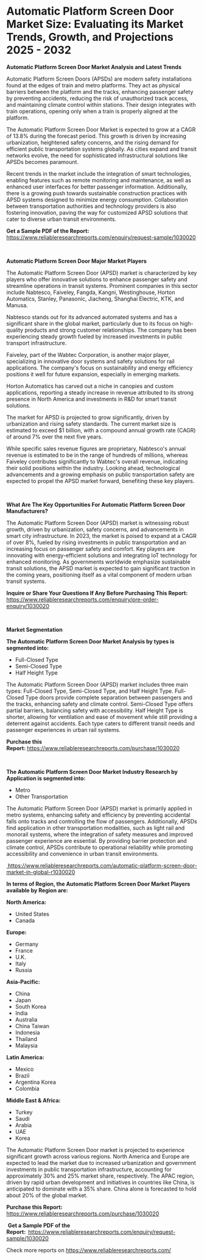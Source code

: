 <p><h1>Automatic Platform Screen Door Market Size: Evaluating its Market Trends, Growth, and Projections 2025 - 2032</h1></p><p><strong>Automatic Platform Screen Door Market Analysis and Latest Trends</strong></p>
<p><p>Automatic Platform Screen Doors (APSDs) are modern safety installations found at the edges of train and metro platforms. They act as physical barriers between the platform and the tracks, enhancing passenger safety by preventing accidents, reducing the risk of unauthorized track access, and maintaining climate control within stations. Their design integrates with train operations, opening only when a train is properly aligned at the platform.</p><p>The Automatic Platform Screen Door Market is expected to grow at a CAGR of 13.8% during the forecast period. This growth is driven by increasing urbanization, heightened safety concerns, and the rising demand for efficient public transportation systems globally. As cities expand and transit networks evolve, the need for sophisticated infrastructural solutions like APSDs becomes paramount.</p><p>Recent trends in the market include the integration of smart technologies, enabling features such as remote monitoring and maintenance, as well as enhanced user interfaces for better passenger information. Additionally, there is a growing push towards sustainable construction practices with APSD systems designed to minimize energy consumption. Collaboration between transportation authorities and technology providers is also fostering innovation, paving the way for customized APSD solutions that cater to diverse urban transit environments.</p></p>
<p><strong>Get a Sample PDF of the Report:&nbsp;</strong> <a href="https://www.reliableresearchreports.com/enquiry/request-sample/1030020?utm_campaign=2216&utm_medium=2&utm_source=Github&utm_content=ia&utm_term=21032025&utm_id=automatic-platform-screen-door">https://www.reliableresearchreports.com/enquiry/request-sample/1030020</a></p>
<p>&nbsp;</p>
<p><strong>Automatic Platform Screen Door Major Market Players</strong></p>
<p><p>The Automatic Platform Screen Door (APSD) market is characterized by key players who offer innovative solutions to enhance passenger safety and streamline operations in transit systems. Prominent companies in this sector include Nabtesco, Faiveley, Fangda, Kangni, Westinghouse, Horton Automatics, Stanley, Panasonic, Jiacheng, Shanghai Electric, KTK, and Manusa.</p><p>Nabtesco stands out for its advanced automated systems and has a significant share in the global market, particularly due to its focus on high-quality products and strong customer relationships. The company has been experiencing steady growth fueled by increased investments in public transport infrastructure.</p><p>Faiveley, part of the Wabtec Corporation, is another major player, specializing in innovative door systems and safety solutions for rail applications. The company's focus on sustainability and energy efficiency positions it well for future expansion, especially in emerging markets.</p><p>Horton Automatics has carved out a niche in canopies and custom applications, reporting a steady increase in revenue attributed to its strong presence in North America and investments in R&D for smart transit solutions. </p><p>The market for APSD is projected to grow significantly, driven by urbanization and rising safety standards. The current market size is estimated to exceed $1 billion, with a compound annual growth rate (CAGR) of around 7% over the next five years.</p><p>While specific sales revenue figures are proprietary, Nabtesco's annual revenue is estimated to be in the range of hundreds of millions, whereas Faiveley contributes significantly to Wabtec's overall revenue, indicating their solid positions within the industry. Looking ahead, technological advancements and a growing emphasis on public transportation safety are expected to propel the APSD market forward, benefiting these key players.</p></p>
<p>&nbsp;</p>
<p><strong>What Are The Key Opportunities For Automatic Platform Screen Door Manufacturers?</strong></p>
<p><p>The Automatic Platform Screen Door (APSD) market is witnessing robust growth, driven by urbanization, safety concerns, and advancements in smart city infrastructure. In 2023, the market is poised to expand at a CAGR of over 8%, fueled by rising investments in public transportation and an increasing focus on passenger safety and comfort. Key players are innovating with energy-efficient solutions and integrating IoT technology for enhanced monitoring. As governments worldwide emphasize sustainable transit solutions, the APSD market is expected to gain significant traction in the coming years, positioning itself as a vital component of modern urban transit systems.</p></p>
<p><strong>Inquire or Share Your Questions If Any Before Purchasing This Report:</strong> <a href="https://www.reliableresearchreports.com/enquiry/pre-order-enquiry/1030020?utm_campaign=2216&utm_medium=2&utm_source=Github&utm_content=ia&utm_term=21032025&utm_id=automatic-platform-screen-door">https://www.reliableresearchreports.com/enquiry/pre-order-enquiry/1030020</a></p>
<p>&nbsp;</p>
<p><strong>Market Segmentation</strong></p>
<p><strong>The Automatic Platform Screen Door Market Analysis by types is segmented into:</strong></p>
<p><ul><li>Full-Closed Type</li><li>Semi-Closed Type</li><li>Half Height Type</li></ul></p>
<p><p>The Automatic Platform Screen Door (APSD) market includes three main types: Full-Closed Type, Semi-Closed Type, and Half Height Type. Full-Closed Type doors provide complete separation between passengers and the tracks, enhancing safety and climate control. Semi-Closed Type offers partial barriers, balancing safety with accessibility. Half Height Type is shorter, allowing for ventilation and ease of movement while still providing a deterrent against accidents. Each type caters to different transit needs and passenger experiences in urban rail systems.</p></p>
<p><strong>Purchase this Report:&nbsp;</strong><a href="https://www.reliableresearchreports.com/purchase/1030020?utm_campaign=2216&utm_medium=2&utm_source=Github&utm_content=ia&utm_term=21032025&utm_id=automatic-platform-screen-door">https://www.reliableresearchreports.com/purchase/1030020</a></p>
<p>&nbsp;</p>
<p><strong>The Automatic Platform Screen Door Market Industry Research by Application is segmented into:</strong></p>
<p><ul><li>Metro</li><li>Other Transportation</li></ul></p>
<p><p>The Automatic Platform Screen Door (APSD) market is primarily applied in metro systems, enhancing safety and efficiency by preventing accidental falls onto tracks and controlling the flow of passengers. Additionally, APSDs find application in other transportation modalities, such as light rail and monorail systems, where the integration of safety measures and improved passenger experience are essential. By providing barrier protection and climate control, APSDs contribute to operational reliability while promoting accessibility and convenience in urban transit environments.</p></p>
<p><a href="https://www.reliableresearchreports.com/automatic-platform-screen-door-market-in-global-r1030020?utm_campaign=2216&utm_medium=2&utm_source=Github&utm_content=ia&utm_term=21032025&utm_id=automatic-platform-screen-door">&nbsp;https://www.reliableresearchreports.com/automatic-platform-screen-door-market-in-global-r1030020</a></p>
<p><strong>In terms of Region, the Automatic Platform Screen Door Market Players available by Region are:</strong></p>
<p>
    <p> <strong> North America: </strong>
        <ul>
            <li>United States</li>
            <li>Canada</li>
        </ul>
        </p> 
    <p> <strong> Europe: </strong>
        <ul>
            <li>Germany</li>
            <li>France</li>
            <li>U.K.</li>
            <li>Italy</li>
            <li>Russia</li>
        </ul>
        </p> 
    <p> <strong> Asia-Pacific: </strong>
        <ul>
            <li>China</li>
            <li>Japan</li>
            <li>South Korea</li>
            <li>India</li>
            <li>Australia</li>
            <li>China Taiwan</li>
            <li>Indonesia</li>
            <li>Thailand</li>
            <li>Malaysia</li>
        </ul>
        </p> 
    <p> <strong> Latin America: </strong>
        <ul>
            <li>Mexico</li>
            <li>Brazil</li>
            <li>Argentina Korea</li>
            <li>Colombia</li>
        </ul>
        </p> 
    <p> <strong> Middle East & Africa: </strong>
        <ul>
            <li>Turkey</li>
            <li>Saudi</li>
            <li>Arabia</li>
            <li>UAE</li>
            <li>Korea</li>
        </ul>
    </p>
    </p>
<p><p>The Automatic Platform Screen Door market is projected to experience significant growth across various regions. North America and Europe are expected to lead the market due to increased urbanization and government investments in public transportation infrastructure, accounting for approximately 30% and 25% market share, respectively. The APAC region, driven by rapid urban development and initiatives in countries like China, is anticipated to dominate with a 35% share. China alone is forecasted to hold about 20% of the global market.</p></p>
<p><strong>Purchase this Report: </strong><a href="https://www.reliableresearchreports.com/purchase/1030020?utm_campaign=2216&utm_medium=2&utm_source=Github&utm_content=ia&utm_term=21032025&utm_id=automatic-platform-screen-door">https://www.reliableresearchreports.com/purchase/1030020</a></p>
<p>&nbsp;<strong>Get a Sample PDF of the Report:&nbsp;&nbsp;</strong><a href="https://www.reliableresearchreports.com/enquiry/request-sample/1030020?utm_campaign=2216&utm_medium=2&utm_source=Github&utm_content=ia&utm_term=21032025&utm_id=automatic-platform-screen-door">https://www.reliableresearchreports.com/enquiry/request-sample/1030020</a></p>
<p><strong></strong></p>
<p>Check more reports on <a href="https://www.reliableresearchreports.com/?utm_campaign=2216&utm_medium=2&utm_source=Github&utm_content=ia&utm_term=21032025&utm_id=automatic-platform-screen-door">https://www.reliableresearchreports.com/</a></p>